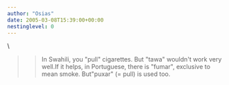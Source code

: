```yaml
---
author: "Osias"
date: 2005-03-08T15:39:00+00:00
nestinglevel: 0
---
```

\
>> In Swahili, you "pull" cigarettes. But "tawa" wouldn't work very well.If it helps, in Portuguese, there is "fumar", exclusive to mean smoke. But"puxar" (= pull) is used too.